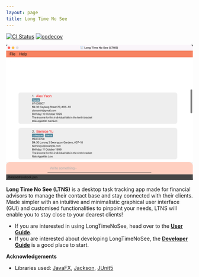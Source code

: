 ```yaml
---
layout: page
title: Long Time No See
---
```


[![CI Status](https://github.com/AY2223S1-CS2103T-W13-2/tp/workflows/Java%20CI/badge.svg)](https://github.com/AY2223S1-CS2103T-W13-2/tp/actions)
[![codecov](https://codecov.io/gh/AY2223S1-CS2103T-W13-2/tp/branch/master/graph/badge.svg?token=CXJL1N6BQP)](https://codecov.io/gh/AY2223S1-CS2103T-W13-2/tp)

![Ui](images/Ui.png)

**Long Time No See (LTNS)** is a desktop task tracking app made for financial advisors to manage their contact base and stay connected with their clients. Made simpler with an intuitive and minimalistic graphical user interface (GUI) and customised functionalities to pinpoint your needs, LTNS will enable you to stay close to your dearest clients!<br>

* If you are interested in using LongTimeNoSee, head over to the [**User Guide**](UserGuide.html).
* If you are interested about developing LongTimeNoSee, the [**Developer Guide**](DeveloperGuide.html) is a good place to start.


**Acknowledgements**

* Libraries used: [JavaFX](https://openjfx.io/), [Jackson](https://github.com/FasterXML/jackson), [JUnit5](https://github.com/junit-team/junit5)
